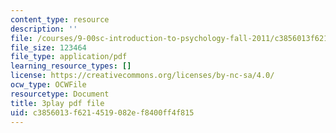 ```yaml
---
content_type: resource
description: ''
file: /courses/9-00sc-introduction-to-psychology-fall-2011/c3856013f6214519082ef8400ff4f815_lanmHS0JwYI.pdf
file_size: 123464
file_type: application/pdf
learning_resource_types: []
license: https://creativecommons.org/licenses/by-nc-sa/4.0/
ocw_type: OCWFile
resourcetype: Document
title: 3play pdf file
uid: c3856013-f621-4519-082e-f8400ff4f815
---
```

